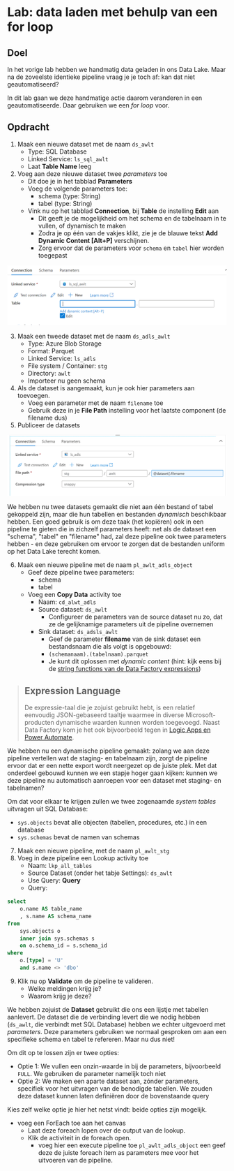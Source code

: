 # Lab: data laden met behulp van een for loop

## Doel

In het vorige lab hebben we handmatig data geladen in ons Data Lake. Maar na de zoveelste identieke pipeline vraag je je toch af: kan dat niet geautomatiseerd?

In dit lab gaan we deze handmatige actie daarom veranderen in een geautomatiseerde. Daar gebruiken we een *for loop* voor.

## Opdracht

1. Maak een nieuwe dataset met de naam `ds_awlt`
   * Type: SQL Database
   * Linked Service: `ls_sql_awlt`
   * Laat **Table Name** leeg
1. Voeg aan deze nieuwe dataset twee *parameters* toe
   * Dit doe je in het tabblad **Parameters**
   * Voeg de volgende parameters toe:
     * schema (type: String)
     * tabel (type: String)
   * Vink nu op het tabblad **Connection**, bij **Table** de instelling **Edit** aan
     * Dit geeft je de mogelijkheid om het schema en de tabelnaam in te vullen, of dynamisch te maken
     * Zodra je op één van de vakjes klikt, zie je de blauwe tekst **Add Dynamic Content [Alt+P]** verschijnen.
     * Zorg ervoor dat de parameters voor `schema` en `tabel` hier worden toegepast

![Zodra je op een vakje klikt, zie je "Add Dynamic Content"](./img/edit-table.png)

3. Maak een tweede dataset met de naam `ds_adls_awlt`
   * Type: Azure Blob Storage
   * Format: Parquet
   * Linked Service: `ls_adls`
   * File system / Container: `stg`
   * Directory: `awlt`
   * Importeer nu geen schema
3. Als de dataset is aangemaakt, kun je ook hier parameters aan toevoegen.
   * Voeg een parameter met de naam `filename` toe
   * Gebruik deze in je **File Path** instelling voor het laatste component (de filename dus)
3. Publiceer de datasets


![File Path zoals het moet worden](img/filename-parameter.png)

We hebben nu twee datasets gemaakt die niet aan één bestand of tabel gekoppeld zijn, maar die hun tabellen en bestanden *dynamisch* beschikbaar hebben. Een goed gebruik is om deze taak (het kopiëren) ook in een pipeline te gieten die in zichzelf parameters heeft: net als de dataset een "schema", "tabel" en "filename" had, zal deze pipeline ook twee parameters hebben - en deze gebruiken om ervoor te zorgen dat de bestanden uniform op het Data Lake terecht komen.

6. Maak een nieuwe pipeline met de naam `pl_awlt_adls_object`
   * Geef deze pipeline twee parameters:
     * schema
     * tabel
   * Voeg een **Copy Data** activity toe
     * Naam: `cd_alwt_adls`
     * Source dataset: `ds_awlt`
       * Configureer de parameters van de source dataset nu zo, dat ze de gelijknamige parameters uit de pipeline overnemen
     * Sink dataset: `ds_adsls_awlt`
       * Geef de parameter **filename** van de sink dataset een bestandsnaam die als volgt is opgebouwd:
       * `(schemanaam).(tabelnaam).parquet`
       * Je kunt dit oplossen met *dynamic content* (hint: kijk eens bij de [string functions van de Data Factory expressions](https://docs.microsoft.com/en-us/azure/data-factory/control-flow-expression-language-functions#string-functions))

> ## Expression Language
>
> De expressie-taal die je zojuist gebruikt hebt, is een relatief eenvoudig JSON-gebaseerd taaltje waarmee in diverse Microsoft-producten dynamische waarden kunnen worden toegevoegd. Naast Data Factory kom je het ook bijvoorbeeld tegen in [Logic Apps en Power Automate](https://docs.microsoft.com/en-us/azure/logic-apps/workflow-definition-language-functions-reference).

We hebben nu een dynamische pipeline gemaakt: zolang we aan deze pipeline vertellen wat de staging- en tabelnaam zijn, zorgt de pipeline ervoor dat er een nette export wordt neergezet op de juiste plek. Met dat onderdeel gebouwd kunnen we een stapje hoger gaan kijken: kunnen we deze pipeline nu automatisch aanroepen voor een dataset met staging- en tabelnamen?

Om dat voor elkaar te krijgen zullen we twee zogenaamde *system tables* uitvragen uit SQL Database: 

* `sys.objects` bevat alle objecten (tabellen, procedures, etc.) in een database
* `sys.schemas` bevat de namen van schemas

7. Maak een nieuwe pipeline, met de naam `pl_awlt_stg`
8. Voeg in deze pipeline een Lookup activity toe
   * Naam: `lkp_all_tables`
   * Source Dataset (onder het tabje Settings): `ds_awlt`
   * Use Query: **Query**
   * Query:

```sql
select 
    o.name AS table_name
    , s.name AS schema_name
from 
    sys.objects o
    inner join sys.schemas s
    on o.schema_id = s.schema_id
where 
    o.[type] = 'U'
    and s.name <> 'dbo'
```

9. Klik nu op **Validate** om de pipeline te valideren.
   * Welke meldingen krijg je?
   * Waarom krijg je deze?

We hebben zojuist de **Dataset** gebruikt die ons een lijstje met tabellen aanlevert. De dataset die de verbinding levert die we nodig hebben (`ds_awlt`, die verbindt met SQL Database) hebben we echter uitgevoerd met *parameters*. Deze parameters gebruiken we normaal gesproken om aan een specifieke schema en tabel te refereren. Maar nu dus niet!

Om dit op te lossen zijn er twee opties:

* Optie 1: We vullen een onzin-waarde in bij de parameters, bijvoorbeeld `FULL`. We gebruiken de parameter namelijk toch niet
* Optie 2: We maken een aparte dataset aan, zónder parameters, specifiek voor het uitvragen van de benodigde tabellen. We zouden deze dataset kunnen laten definiëren door de bovenstaande query

Kies zelf welke optie je hier het netst vindt: beide opties zijn mogelijk.

- voeg een ForEach toe aan het canvas
    - Laat deze foreach lopen over de output van de lookup.
    - Klik de activiteit in de foreach open. 
        - voeg hier een execute pipeline toe ```pl_awlt_adls_object``` een geef deze de juiste foreach item as parameters mee voor het uitvoeren van de pipeline.
